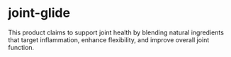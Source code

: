 # joint-glide
This product claims to support joint health by blending natural ingredients that target inflammation, enhance flexibility, and improve overall joint function.
